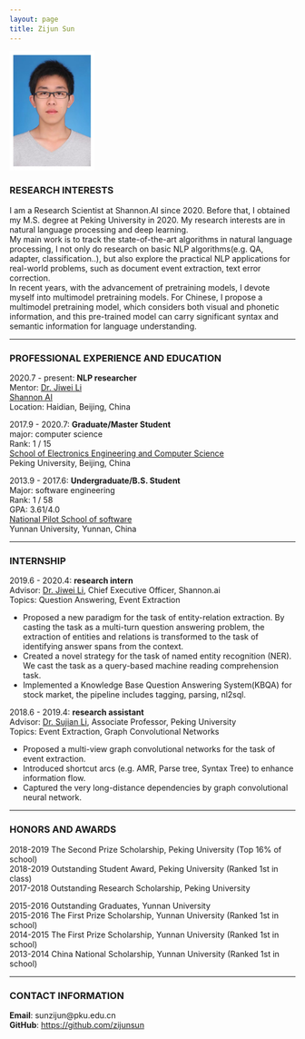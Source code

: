 ```yaml
---
layout: page
title: Zijun Sun
---
```


<div class="container">
    <div class="row-fluid">
        <div class="span2">
        <a href="assets/sunzijun.jpg">
            <img src="assets/sunzijun.jpg" height="210" width="150" title="Zijun Sun" alt="Zijun Sun"/>
        </a>
        </div>
    </div>
</div>


### RESEARCH INTERESTS

I am a Research Scientist at Shannon.AI since 2020. Before that, I obtained my M.S. degree at Peking University 
in 2020. My research interests are in natural language processing and deep learning.  
My main work is to track the state-of-the-art algorithms in natural language processing, I not only do research 
on basic NLP algorithms(e.g. QA, adapter, classification..), 
but also explore the practical NLP applications for real-world problems, 
such as document event extraction, text error correction.  
In recent years, with the advancement of pretraining models, I devote myself into multimodel pretraining models. 
For Chinese, I propose a multimodel pretraining model, 
which considers both visual and phonetic information, and this pre-trained model can carry significant syntax and 
semantic information for language understanding.

---

### PROFESSIONAL EXPERIENCE AND EDUCATION

2020.7 - present:  <b>NLP researcher</b><br/>
Mentor: [Dr. Jiwei Li](https://nlp.stanford.edu/~bdlijiwei/) <br/>
<a href="https://www.shannonai.com/en">Shannon AI</a><br/>
Location: Haidian, Beijing, China

2017.9 - 2020.7:  <b>Graduate/Master Student</b><br/>
    major: computer science<br/>
    Rank: 1 / 15  
    <a href="https://eecs.pku.edu.cn/Home/HOME.htm">School of Electronics Engineering and Computer Science</a><br/>
    Peking University, Beijing, China<br/>

2013.9 - 2017.6:  <b>Undergraduate/B.S. Student</b><br/>
    Major: software engineering<br/>
    Rank: 1 / 58   
    GPA: 3.61/4.0  
    <a href="http://www.sei.ynu.edu.cn/index.htm">National Pilot School of software</a><br/>
    Yunnan University, Yunnan, China<br/>

---
### INTERNSHIP
2019.6 - 2020.4:  <b>research intern</b><br/>
Advisor: [Dr. Jiwei Li](https://nlp.stanford.edu/~bdlijiwei/), Chief Executive Officer, Shannon.ai <br/>
Topics: Question Answering, Event Extraction<br/>
- Proposed a new paradigm for the task of entity-relation extraction. 
  By casting the task as a multi-turn question answering problem, 
  the extraction of entities and relations is transformed to the task of identifying 
  answer spans from the context.
- Created a novel strategy for the task of named entity recognition (NER). 
  We cast the task as a query-based machine reading comprehension task.
- Implemented a Knowledge Base Question Answering System(KBQA) for stock market, 
  the pipeline includes tagging, parsing, nl2sql.

2018.6 - 2019.4:  <b>research assistant</b><br/>
Advisor: [Dr. Sujian Li](http://123.56.88.210/), Associate Professor, Peking University <br/>
Topics: Event Extraction, Graph Convolutional Networks<br/>
- Proposed a multi-view graph convolutional networks for the task of event extraction.
- Introduced shortcut arcs (e.g. AMR, Parse tree, Syntax Tree) to enhance information flow.
- Captured the very long-distance dependencies by graph convolutional neural network.

---
### HONORS AND AWARDS
2018-2019 The Second Prize Scholarship, Peking University (Top 16% of school)  
2018-2019 Outstanding Student Award, Peking University (Ranked 1st in class)    
2017-2018 Outstanding Research Scholarship, Peking University 

2015-2016 Outstanding Graduates, Yunnan University  
2015-2016 The First Prize Scholarship, Yunnan University (Ranked 1st in school)  
2014-2015 The First Prize Scholarship, Yunnan University (Ranked 1st in school)  
2013-2014 China National Scholarship, Yunnan University (Ranked 1st in school) 

---

### CONTACT INFORMATION

<div class="container">
    <div class="row-fluid">
            <b>Email</b>: sunzijun@pku.edu.cn<br/>
            <b>GitHub</b>: <a href="https://github.com/zijunsun">https://github.com/zijunsun</a><br/>
    </div>
</div>
